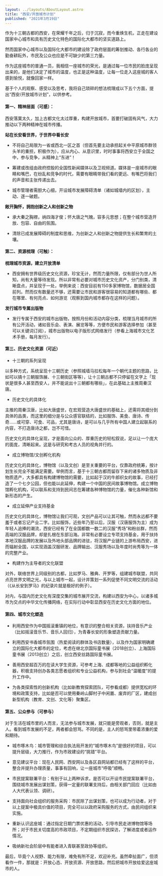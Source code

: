 ```yaml
---
layout: ../layouts/AboutLayout.astro
title: "西安/开放城市计划"
published: "2021年3月19日"
---
```

作为十三朝古都的西安，在荣耀千年之后，归于沉寂，而今重焕生机，正走在建设国家中心城市和具有历史文化特色的国际化大都市的坚实道路上。

然而国家中心城市以及国际化大都市的建设除了政府层面的筹划推动、各行各业的勤奋耕耘外，市民及公众也应是不可缺少的第三力量。

作为这座城市的普通一员，我相信一座城市的荣光，是通过每一位市民的脸庞呈现出来的，是他们决定了城市的温度，也正是这种温度，让每一位走入这座城的客人感到愉悦，就像回家一样。

基于个人的观察、感受以及思考，我将自己琐碎的想法梳理成以下五个方面，提出“西安/开放城市计划”，以供参考。

#### 第一、精神层面（可感）：

西安落寞太久，加上古都文化太过厚重，构建开放城市，首要打破固有风气，大力推动以下两种精神在城市传播。

**站在长安看世界，于世界中看长安**

+   不将自己局限为一省或西北一区之首（但首先要主动承担起关中平原城市群领头羊的重担，积极作为），应从内心、从意识里，时时事事将西安立于全国之中，参与竞争，从精神上“东进”！

+   筹建或改组由政府控股的全国性新闻媒体以及卫视频道。媒体是一座城市的眼睛和嘴巴，在纷乱和竞争的时代，需要有眼睛带我们看的更远、有嘴巴将我们的声音和主张传递出去。

+   城市管理者需胆大心细，开设城市发展障碍清单（诸如城墙内的区划），主动、逐一破题。


**敞开胸怀，拥抱创新之人和创新之物**

+   承大秦之胸襟，纳四海才俊；怀大唐之气魄，容多元思想；在整个城市营造开放、包容、自由的氛围。

+   清除已成发展障碍的制度和思维，为创新之人和创新之物提供生长和繁育的土壤。


#### 第二、资源梳理（可触）：

**梳理城市资源，建立开放清单**

+   西安拥有世界级历史文化资源，珍宝无计，然而力量所限，仅有部分为世人所知，尚有大量等待发现。所以非常有必要对城市历史文化资产，分门别类，清晰盘点，并呈现于一处，举例来说：西安目前有150多家博物馆，数据居全国前列。然而仅有数量还不够，还需要让市民和游客很容易的知道都有哪些、都在哪里、有何亮点、如何游览（观察到国内城市都存在这样的问题）。

**发行城市专属出版物**

+   发行专属于西安的城市出版物，按照月份和活动内容分类，梳理当月城市的所有公开活动，诸如音乐会、表演、展览等等，方便市民和游客选择参加（甚至可以关键词订阅），城市出版物以电子版形式网络发行（参看上海城市文化艺术手册，每月发行）。

#### 第三、历史文化资源（可近）

+   十三朝的系列呈现

以多种方式，系统呈现十三朝历史（参照城墙马拉松每年一个朝代主题的思路，比如可以搞十三朝服饰展、十三朝街区等等），让十三朝古都不只停留在文字上「现状是很多人甚至西安人，并不能说出十三朝都有哪些」，在此基础上主推周秦汉唐。

+   历史文化的具体化

主推的周秦汉唐，比如大唐盛世，在宏观营造大唐盛世的基础上，还需将其细分到具体的品类，而这里的细分是与公众感官联结的，比如服饰、美食、唐诗、传奇……或可穿、可食、可品，尤其是唐诗，是可以与几乎所有中国人建立起联系的内容，不打造唐诗之都，岂不可惜。

历史文化的具体化呈现，才是面向公众的、厚重历史的轻松叙说，足以让一个庞大的面庞，清晰起来。这是与研究和考古人员的视角并行的。

+   成立博物馆/文创孵化机构

历史文化的具体化，博物馆（以及文创）是至关重要的平台，仅靠政府统筹，按计划生长完全不能满足需要。举例而言，基于十三朝古都而留存下来的诸多物质及非物质遗产，大多都具有构建博物馆的需要，比如起于汉的牛郎织女的故事，已经打造了一个七夕公园，但也能以此延伸，构建一个中国的民间故事博物馆。成立博物馆孵化机构，可以联系和支持到民间志在筹建各种博物馆的力量，催化各种新馆和新形态的产生。

+   成立延伸产业支持基金

历史文化的具体化，博物馆让我们可观，文创产品可以让其可触，然而永远都不要羞于或者忘记产业二字。比如服饰，近些年乃至以后，汉服（汉唐服饰为主）成为年轻人追捧的潮流，西安已经有了在全国都数一数二的汉服“秀场”和粉丝群，然而高端的汉服品牌，却是扎根在东部沿海。非常有必要设立专项支持基金，用于扶持本地汉服品牌的发展以及外地头部品牌的进驻，将汉服产业链的上游布局西安，进而辐射全国，以实现涵盖汉服研发、品牌输出、汉服秀场以及年度时尚秀等为一体的完整产业。

+   构建作为主导者的文化联盟

对外，联络世界上同级别的古都，比如罗马、雅典、开罗等，组建城市联盟，共同点亮世界文明之光，与以上城市一起，设计并策划一系列促使不同文明交流的活动（《从长安到罗马》的纪录片就是极好的例子）。

对内，与国内历史文化有深度交集的城市展开交流，构建以西安为中心，以诸多城市为交点的中华文化传播网络，在实际行动中彰显西安在历史文化方面的地位。

#### 第四、城市文化塑造

+   利用西安作为中国摇滚重镇的地位，有意识的整合相关资源，扶持音乐产业（比如摇滚音乐节、音乐人回归），为青春长安的形象塑造贡献力量。

+   利用西安书香城市氛围（热爱阅读的群体及书店数量），以及作为国家明确建立的国际化大都市的定位，考虑在继北京国际童书展（2018创立）、上海国际童书展（2013创立）之后，创立西安丝路国际童书展。

+   善用西安超百万的在读大学生资源，可参考上海、成都等地的公益组织孵化器，积极支持创办各类志愿者组织和专业公益机构，参与到社会“温暖度”的提升工作中。

+   为各类探索性的创新机构（比如新教育探索团队，可参看成都）提供宽松的环境和政策支持，比如是否可以使用秦岭山脚村子中闲置、废弃的厂区，建成创新型机构（教育、文创、文化等）聚集区。


#### 第五、公众参与（可参与）

对于生活在城市里的人而言，无法参与城市发展，就只能是旁观者，否则，就是主人。看到城市发展的不足，两者都会怒骂。不同的是，主人的怒骂里带着浓重的爱和期待。

+   城市啄木鸟：城市管理和综合执法局开发的“城市啄木鸟”是很好的项目，可以提升层级，大力推行，作为市政建设的“挑错”平台。

+   意见建议平台：现在人民网、西安网以及各区县网站都已经有了这样的平台，整合并提升办理质量，事事有回响，让一座城市“呼吸”顺畅。

+   市民提案联署平台：有别于以上两种诉求，是否可以开设市民提案联署平台，围绕城市发展出谋划策，获得一定量的联署支持后，由相关部门回应（比如由人大代表认领、调研）。

+   支持面向社会组织的服务采购：市民除了出谋划策，也可以成为行动者，对于以上提案中极具价值的项目，完全可以以政府采购服务的方式，由民间组织来实施。

+   重新认识这座城：通过指定日期门票优惠的活动，引导市民走进博物馆等场所；对于市民关切度高的市政项目，不定期组织市民探访，了解进度或者运作情况。

+   吸纳新社会阶层中有能者进入青联甚至政协等组织。

最后，毕竟个人视野、能力有限，难免有所不足，欢迎补充。虽然牵扯面广，但须看作一件，那就是：开放心态、开放资源、开放思路，然后把城市开放给爱这座城市的人。
